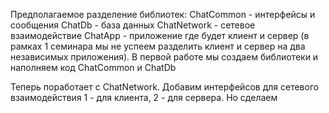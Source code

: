 ﻿Предполагаемое разделение библиотек:
ChatCommon - интерфейсы и сообщения
ChatDb - база данных
ChatNetwork - сетевое взаимодействие
ChatApp - приложение где будет клиент и сервер (в рамках 1 семинара мы не успеем разделить клиент и сервер на два независимых приложения).
В первой работе мы создаем библиотеки и наполняем код ChatCommon и ChatDb

Теперь поработает с ChatNetwork. Добавим интерфейсов для сетевого взаимодействия 1 - для клиента, 2 - для сервера. Но сделаем